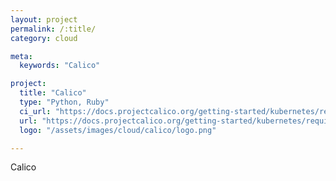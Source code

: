 ```yaml
---
layout: project
permalink: /:title/
category: cloud

meta:
  keywords: "Calico"

project:
  title: "Calico"
  type: "Python, Ruby"
  ci_url: "https://docs.projectcalico.org/getting-started/kubernetes/requirements"
  url: "https://docs.projectcalico.org/getting-started/kubernetes/requirements"
  logo: "/assets/images/cloud/calico/logo.png"

---
```

<p>Calico</p>

